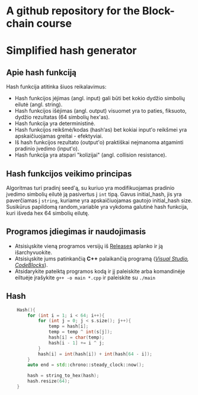 # A github repository for the Block-chain course

# Simplified hash generator

## Apie hash funkciją
Hash funkcija atitinka šiuos reikalavimus:

* Hash funkcijos įėjimas (angl. input) gali būti bet kokio dydžio simbolių eilutė (angl. string).
* Hash funkcijos išėjimas (angl. output) visuomet yra to paties, fiksuoto, dydžio rezultatas (64 simbolių hex'as).
* Hash funkcija yra deterministinė.
* Hash funkcijos reikšmė/kodas (hash‘as) bet kokiai input'o reikšmei yra apskaičiuojamas greitai - efektyviai.
* Iš hash funkcijos rezultato (output'o) praktiškai neįmanoma atgaminti pradinio įvedimo (input'o).
* Hash funkcija yra atspari "kolizijai" (angl. collision resistance).

## Hash funkcijos veikimo principas
Algoritmas turi pradinį seed'ą, su kuriuo yra modifikuojamas pradinio įvedimo simbolių eilutė ją pasivertus į `int` tipą. Gavus initial_hash, jis yra paverčiamas į `string`, kuriame yra apskaičiuojamas gautojo initial_hash size. Susikūrus papildomą random_variable yra vykdoma galutinė hash funkcija, kuri išveda hex 64 simbolių eilutę.

## Programos įdiegimas ir naudojimasis 
* Atsisiųskite vieną programos versijų iš [Releases](https://github.com/LCious/hash-generator/releases) aplanko ir ją išarchyvuokite.
* Atsisiųskite jums patinkančią __C++__ palaikančią programą (_[Visual Studio](https://visualstudio.microsoft.com/downloads/), [CodeBlocks](https://www.codeblocks.org/downloads/)_).
* Atsidarykite pateiktą programos kodą ir jį paleiskite arba komandinėje eiltuėje įrašykite `g++ -o main *.cpp` ir paleiskite su `./main`

## Hash
```c++
	Hash(){
		for (int i = 1; i < 64; i++){
			for (int j = 0; j < s.size(); j++){
				temp = hash[i];
				temp = temp ^ int(s[j]);
				hash[i] = char(temp);
				hash[i - 1] += i ^ j;
			}
			hash[i] = int(hash[i]) + int(hash[64 - i]);
		}
		auto end = std::chrono::steady_clock::now();

		hash = string_to_hex(hash);
		hash.resize(64);
	}
```

